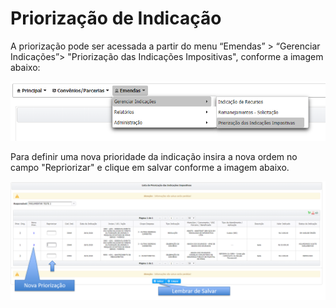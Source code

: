 # Priorização de Indicação

A priorização pode ser acessada a partir do menu “Emendas” &gt; “Gerenciar Indicações”&gt; "Priorização das Indicações Impositivas", conforme a imagem abaixo:

![](../.gitbook/assets/menu_priorizacao.PNG)

Para definir uma nova prioridade da indicação insira a nova ordem no campo "Repriorizar" e clique em salvar conforme a imagem abaixo.

![](../.gitbook/assets/priorizacao.png)

